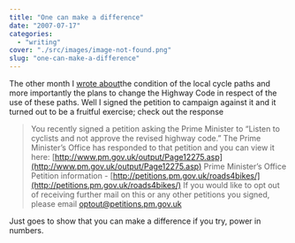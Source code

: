```yaml
---
title: "One can make a difference"
date: "2007-07-17"
categories: 
  - "writing"
cover: "./src/images/image-not-found.png"
slug: "one-can-make-a-difference"
---
```


The other month I [wrote about](https://adamchamberlin.info/post/1424985813/you-improve-them-and-ill-use-them)the condition of the local cycle paths and more importantly the plans to change the Highway Code in respect of the use of these paths. Well I signed the petition to campaign against it and it turned out to be a fruitful exercise; check out the response

> You recently signed a petition asking the Prime Minister to “Listen to cyclists and not approve the revised highway code.” The Prime Minister’s Office has responded to that petition and you can view it here: [http://www.pm.gov.uk/output/Page12275.asp](http://www.pm.gov.uk/output/Page12275.asp) Prime Minister’s Office Petition information - [http://petitions.pm.gov.uk/roads4bikes/](http://petitions.pm.gov.uk/roads4bikes/) If you would like to opt out of receiving further mail on this or any other petitions you signed, please email optout@petitions.pm.gov.uk

Just goes to show that you can make a difference if you try, power in numbers.
